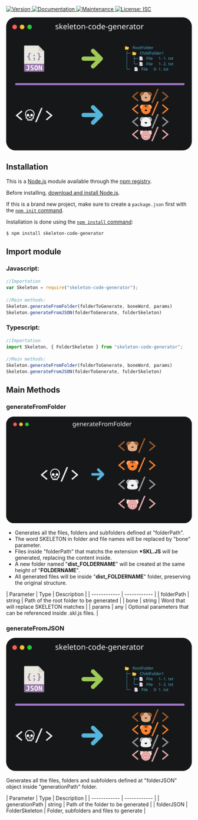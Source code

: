 <p>
  <a href="https://www.npmjs.com/package/skeleton-code-generator" target="_blank">
    <img alt="Version" src="https://img.shields.io/npm/v/skeleton-code-generator.svg">
  </a>
  <a href="https://github.com/JulianDM1995/Skeleton-npm-package#readme" target="_blank">
    <img alt="Documentation" src="https://img.shields.io/badge/documentation-yes-brightgreen.svg" />
  </a>
  <a href="https://github.com/JulianDM1995/Skeleton-npm-package/graphs/commit-activity" target="_blank">
    <img alt="Maintenance" src="https://img.shields.io/badge/Maintained%3F-yes-green.svg" />
  </a>
  <a href="https://github.com/JulianDM1995/Skeleton-npm-package/blob/master/LICENSE" target="_blank">
    <img alt="License: ISC" src="https://img.shields.io/github/license/JulianDM1995/skeleton-code-generator" />
  </a>
</p>

<p>
  <a href="https://github.com/JulianDM1995" target="_blank">
    <img alt="Version" src="https://github.com/JulianDM1995/Skeleton-npm-package/blob/main/designs/design03.svg">
  </a>
</p>

## Installation

This is a [Node.js](https://nodejs.org/en/) module available through the
[npm registry](https://www.npmjs.com/).

Before installing, [download and install Node.js](https://nodejs.org/en/download/).

If this is a brand new project, make sure to create a `package.json` first with
the [`npm init` command](https://docs.npmjs.com/creating-a-package-json-file).

Installation is done using the
[`npm install` command](https://docs.npmjs.com/getting-started/installing-npm-packages-locally):

```bash
$ npm install skeleton-code-generator
```
## Import module
### Javascript:
```js
//Importation
var Skeleton = require("skeleton-code-generator");

//Main methods:
Skeleton.generateFromFolder(folderToGenerate, boneWord, params)
Skeleton.generateFromJSON(folderToGenerate, folderSkeleton)
```
### Typescript:
```js
//Importation
import Skeleton, { FolderSkeleton } from "skeleton-code-generator";

//Main methods:
Skeleton.generateFromFolder(folderToGenerate, boneWord, params)
Skeleton.generateFromJSON(folderToGenerate, folderSkeleton)
```

## Main Methods
### generateFromFolder

<p>
  <a href="https://github.com/JulianDM1995" target="_blank">
    <img alt="Version" src="https://github.com/JulianDM1995/Skeleton-npm-package/blob/main/designs/design02.svg">
  </a>
</p>

- Generates all the files, folders and subfolders defined at "folderPath". 
- The word SKELETON in folder and file names will be replaced by "bone" parameter.
- Files inside "folderPath" that matchs the extension **\*SKL.JS** will be generated, replacing the content inside.
- A new folder named "**dist_FOLDERNAME**" will be created at the same height of "**FOLDERNAME**".
- All generated files will be inside "**dist_FOLDERNAME**" folder, preserving the original structure.

| Parameter | Type | Description |
| ------------ | ------------ |
| folderPath | string | Path of the root folder to be generated |
| bone | string | Word that will replace SKELETON matches |
| params | any | Optional parameters that can be referenced inside .skl.js files. |

### generateFromJSON

<p>
  <a href="https://github.com/JulianDM1995" target="_blank">
    <img alt="Version" src="https://github.com/JulianDM1995/Skeleton-npm-package/blob/main/designs/design03.svg">
  </a>
</p>

Generates all the files, folders and subfolders defined at "folderJSON" object inside "generationPath" folder.

| Parameter | Type | Description |
| ------------ | ------------ |
| generationPath | string | Path of the folder to be generated |
| folderJSON | FolderSkeleton | Folder, subfolders and files to generate |